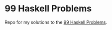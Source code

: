 # 99 Haskell Problems #

Repo for my solutions to the [99 Haskell Problems](https://www.haskell.org/haskellwiki/H-99:_Ninety-Nine_Haskell_Problems).